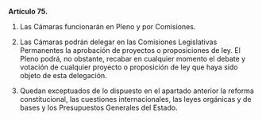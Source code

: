 **Artículo 75.**

1. Las Cámaras funcionarán en Pleno y por Comisiones.

2. Las Cámaras podrán delegar en las Comisiones Legislativas Permanentes la aprobación de proyectos o proposiciones de ley. El Pleno podrá, no obstante, recabar en cualquier momento el debate y votación de cualquier proyecto o proposición de ley que haya sido objeto de esta delegación.

3. Quedan exceptuados de lo dispuesto en el apartado anterior la reforma constitucional, las cuestiones internacionales, las leyes orgánicas y de bases y los Presupuestos Generales del Estado.